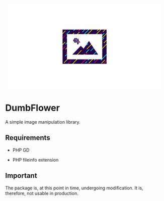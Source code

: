 <p align="center">
	<img src="https://github.com/ace411/dumbflower/blob/master/assets/icon.png">
</p>

# DumbFlower

A simple image manipulation library. 

## Requirements

- PHP GD

- PHP fileinfo extension

## Important

The package is, at this point in time, undergoing modification. It is, therefore, not usable in production.